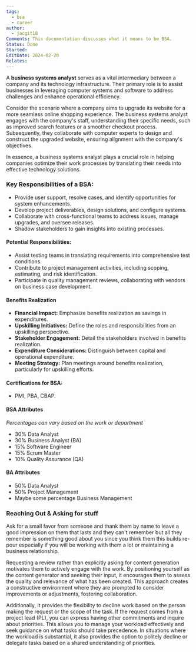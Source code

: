 ```yaml
---
tags:
  - bsa
  - career
author:
  - jacgit18
Comments: This documentation discusses what it means to be BSA.
Status: Done
Started: 
EditDate: 2024-02-20
Relates:
---
```


A **business systems analyst** serves as a vital intermediary between a company and its technology infrastructure. Their primary role is to assist businesses in leveraging computer systems and software to address challenges and enhance operational efficiency.

Consider the scenario where a company aims to upgrade its website for a more seamless online shopping experience. The business systems analyst engages with the company's staff, understanding their specific needs, such as improved search features or a smoother checkout process. Subsequently, they collaborate with computer experts to design and construct the upgraded website, ensuring alignment with the company's objectives.

In essence, a business systems analyst plays a crucial role in helping companies optimize their work processes by translating their needs into effective technology solutions.

### **Key Responsibilities of a BSA:**
- Provide user support, resolve cases, and identify opportunities for system enhancements.
- Develop project deliverables, design solutions, and configure systems.
- Collaborate with cross-functional teams to address issues, manage upgrades, and oversee releases.
- Shadow stakeholders to gain insights into existing processes.

#### **Potential Responsibilities:**
- Assist testing teams in translating requirements into comprehensive test conditions.
- Contribute to project management activities, including scoping, estimating, and risk identification.
- Participate in quality management reviews, collaborating with vendors on business case development.
#### Benefits Realization

- **Financial Impact:** Emphasize benefits realization as savings in expenditures.
- **Upskilling Initiatives:** Define the roles and responsibilities from an upskilling perspective.
- **Stakeholder Engagement:** Detail the stakeholders involved in benefits realization.
- **Expenditure Considerations:** Distinguish between capital and operational expenditure.
- **Meeting Strategy:** Plan meetings around benefits realization, particularly for upskilling efforts.
#### **Certifications for BSA:**
- PMI, PBA, CBAP.

#### **BSA Attributes**
*Percentages can vary based on the work or department*
- 30% Data Analyst
- 30% Business Analyst (BA)
- 15% Software Engineer
- 15% Scrum Master
- 10% Quality Assurance (QA)

#### **BA Attributes**
- 50% Data Analyst
- 50% Project Management
- Maybe some percentage Business Management

### Reaching Out & Asking for stuff 

Ask for a small favor from someone and thank them by name to leave a good impression on them that lasts and they can't remember but all they remember is something good about you since you think them this builds re-pour especially if you will be working with them a lot or maintaining a business relationship.

Requesting a review rather than explicitly asking for content generation motivates them to actively engage with the work. By positioning yourself as the content generator and seeking their input, it encourages them to assess the quality and relevance of what has been created. This approach creates a constructive environment where they are prompted to consider improvements or adjustments, fostering collaboration.

Additionally, it provides the flexibility to decline work based on the person making the request or the scope of the task. If the request comes from a project lead (PL), you can express having other commitments and inquire about priorities. This allows you to manage your workload effectively and seek guidance on what tasks should take precedence. In situations where the workload is substantial, it also provides the option to politely decline or delegate tasks based on a shared understanding of priorities.